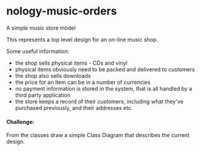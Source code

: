# nology-music-orders
A simple music store model

This represents a top level design for an on-line music shop.

Some useful information:
+ the shop sells physical items - CDs and vinyl
+ physical items obviously need to be packed and delivered to customers
+ the shop also sells downloads
+ the price for an item can be in a number of currencies
+ no payment information is stored in the system, that is all handled by a third party application
+ the store keeps a record of their customers, including what they've purchased previously, and their addresses etc.

#### Challenge:

From the classes draw a simple Class Diagram that describes the current design.
